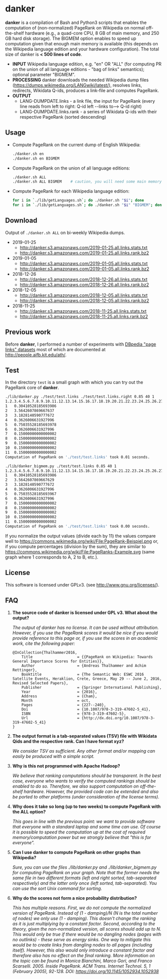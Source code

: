 danker
======

__danker__ is a compilation of Bash and Python3 scripts that enables the computation of (non-normalized) PageRank on Wikipedia on normal off-the-shelf hardware (e.g., a quad-core CPU, 8 GB of main memory, and 250 GB hard disk storage). The BIGMEM option enables to speed up computation given that enough main memory is available (this depends on the Wikipedia language edition and your hardware configuration). The total size of danker is __< 500 lines of code__.

* __INPUT__ Wikipedia language edition, e.g. "en" OR "ALL" (for computing PR on the union of all language editions - "bag of links" semantics); optional parameter "BIGMEM".
* __PROCESSING__ danker downloads the needed Wikipedia dump files (https://dumps.wikimedia.org/LANGwiki/latest/), resolves links, redirects, Wikidata Q-ids, produces a link-file and computes PageRank.
* __OUTPUT__ 
  * LANG-DUMPDATE.links - a link file, the input for PageRank (every line reads from left to right: Q-id left --links to--> Q-id right)
  * LANG-DUMPDATE.links.rank - a series of Wikidata Q-ids with their respective PageRank (sorted descending)

## Usage

* Compute PageRank on the current dump of English Wikipedia:

   ```bash
   ./danker.sh en
   ./danker.sh en BIGMEM
   ```
   
* Compute PageRank on the union of all language editions:

   ```bash
   ./danker.sh ALL
   ./danker.sh ALL BIGMEM    # caution, you will need some main memory for that
   ```
   
* Compute PageRank for each Wikipedia language edition:

   ```bash
   for i in `./lib/getLanguages.sh`; do ./danker.sh "$i"; done
   for i in `./lib/getLanguages.sh`; do ./danker.sh "$i" "BIGMEM"; done
   ```

## Download
Output of ``./danker.sh ALL`` on bi-weekly Wikipedia dumps.
* 2019-01-25
  * http://danker.s3.amazonaws.com/2019-01-25.all.links.stats.txt
  * http://danker.s3.amazonaws.com/2019-01-25.all.links.rank.bz2
* 2019-01-05
  * http://danker.s3.amazonaws.com/2019-01-05.all.links.stats.txt
  * http://danker.s3.amazonaws.com/2019-01-05.all.links.rank.bz2
* 2018-12-26
  * http://danker.s3.amazonaws.com/2018-12-26.all.links.stats.txt
  * http://danker.s3.amazonaws.com/2018-12-26.all.links.rank.bz2
* 2018-12-05
  * http://danker.s3.amazonaws.com/2018-12-05.all.links.stats.txt
  * http://danker.s3.amazonaws.com/2018-12-05.all.links.rank.bz2
* 2018-11-25
  * http://danker.s3.amazonaws.com/2018-11-25.all.links.stats.txt
  * http://danker.s3.amazonaws.com/2018-11-25.all.links.rank.bz2

## Previous work
Before __danker__, I performed a number of experiments with [DBpedia "page links" datasets](http://wiki.dbpedia.org/services-resources/documentation/datasets#pagelinks) most of which are documented at http://people.aifb.kit.edu/ath/.

## Test
In the directory `test` is a small graph with which you can try out the PageRank core of __danker__.

```bash
./lib/danker.py ./test/test.links ./test/test.links.right 0.85 40 1
1.2.3.4.5.6.7.8.9.10.11.12.13.14.15.16.17.18.19.20.21.22.23.24.25.26.27.28.29.30.31.32.33.34.35.36.37.38.39.40.
1	0.30410528185693986
2	3.5642607869667637
3	3.1828140590777672
4	0.3626006631927996
5	0.75035528185693978
6	0.3626006631927996
7	0.15000000000000002
8	0.15000000000000002
9	0.15000000000000002
10	0.15000000000000002
11	0.15000000000000002
Computation of PageRank on './test/test.links' took 0.01 seconds.
```

```bash
./lib/danker_bigmem.py ./test/test.links 0.85 40 1
1.2.3.4.5.6.7.8.9.10.11.12.13.14.15.16.17.18.19.20.21.22.23.24.25.26.27.28.29.30.31.32.33.34.35.36.37.38.39.40.
1	0.30410528185693986
2	3.5642607869667629
3	3.1828140590777672
4	0.3626006631927996
5	0.75035528185693967
6	0.3626006631927996
7	0.15000000000000002
8	0.15000000000000002
9	0.15000000000000002
10	0.15000000000000002
11	0.15000000000000002
Computation of PageRank on './test/test.links' took 0.00 seconds.
```

If you normalize the output values (divide each by 11) the values compare well to https://commons.wikimedia.org/wiki/File:PageRank-Beispiel.png or, if you compute percentages (division by the sum), they are similar to https://commons.wikimedia.org/wiki/File:PageRanks-Example.svg (same graph where 1 corresponds to A, 2 to B, etc.).

## License
This software is licensed under GPLv3. (see http://www.gnu.org/licenses/).

## FAQ

1. __The source code of danker is licensed under GPL v3. What about the output?__

   _The output of danker has no license. It can be used without attribution. However, if you use the PageRank scores it would be nice if you would provide reference to this page or, if you use the scores in an academic work, cite the following paper:_

   ```
   @InCollection{Thalhammer2016,
       Title                    = {{PageRank on Wikipedia: Towards General Importance Scores for Entities}},
       Author                   = {Andreas Thalhammer and Achim Rettinger},
       Booktitle                = {The Semantic Web: ESWC 2016 Satellite Events, Heraklion, Crete, Greece, May 29 -- June 2, 2016, Revised Selected Papers},
       Publisher                = {Springer International Publishing},
       Year                     = {2016},
       Address                  = {Cham},
       Month                    = oct,
       Pages                    = {227--240},
       Doi                      = {10.1007/978-3-319-47602-5_41},
       ISBN                     = {978-3-319-47602-5},
       Url                      = {http://dx.doi.org/10.1007/978-3-319-47602-5_41}
   }
   ```
  
  
2. __The output format is a tab-separated values (TSV) file with Wikidata Qids and the respective rank. Can I have format xyz?__

   _We consider TSV as sufficient. Any other format and/or mapping can easily be produced with a simple script._


3. __Why is this not programmed with Apache Hadoop?__

   _We believe that ranking computations should be transparent. In the best case, everyone who wants to verify the computed rankings should be enabled to do so. Therefore, we also support computation on off-the-shelf hardware. However, the provided code can be extended and also be ported to other platforms (under consideration of the license terms)._

4. __Why does it take so long (up to two weeks) to compute PageRank with the ALL option?__

   _This goes in line with the previous point: we want to provide software that everyone with a standard laptop and some time can use. Of course it is possible to speed the computation up at the cost of required memory/computation power but we strongly believe that "this is for everyone"._
   
5. __Can I use danker to compute PageRank on other graphs than Wikipedia?__

   _Sure, you can use the files ./lib/danker.py and ./lib/danker_bigmem.py for computing PageRank on your graph. Note that the former needs the same file in two different formats (left and right sorted, tab-separated respectively) and the latter only once (left sorted, tab-separated). You can use the sort Unix command for sorting._
   
6. __Why do the scores not form a nice probability distribution?__

   _This has multiple reasons. First, we do not compute the normalized version of PageRank. Instead of (1 - damping)/N (N is the total number of nodes) we only use (1 - damping). This doesn't change the ranking as it is just multiplying by a constant factor. Second, according to the theory, given the non-normalized version, all scores should add up to N. This would only be true if there would be no dangling nodes (pages with no outlinks) - these serve as energy sinks. One way to mitigate this would be to create links from dangling nodes to all pages (including itself). However, this also would only introduce a constant factor and therefore also has no effect on the final ranking. More information on the topic can be found in Monica Bianchini, Marco Gori, and Franco Scarselli. 2005. Inside PageRank. ACM Trans. Internet Technol. 5, 1 (February 2005), 92-128. DOI: https://doi.org/10.1145/1052934.1052938_
